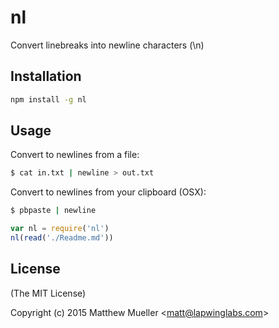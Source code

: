 
# nl

  Convert linebreaks into newline characters (\n)

## Installation

```bash
npm install -g nl
```

## Usage

Convert to newlines from a file:

```bash
$ cat in.txt | newline > out.txt
```

Convert to newlines from your clipboard (OSX):

```bash
$ pbpaste | newline
```

```js
var nl = require('nl')
nl(read('./Readme.md'))
```

## License

(The MIT License)

Copyright (c) 2015 Matthew Mueller &lt;matt@lapwinglabs.com&gt;
